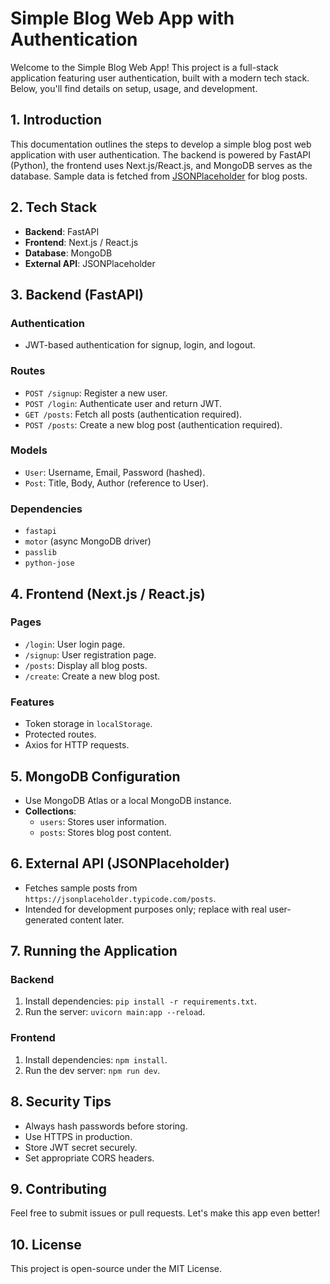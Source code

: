 

# Simple Blog Web App with Authentication

Welcome to the Simple Blog Web App! This project is a full-stack application featuring user authentication, built with a modern tech stack. Below, you'll find details on setup, usage, and development.

## 1. Introduction
This documentation outlines the steps to develop a simple blog post web application with user authentication. The backend is powered by FastAPI (Python), the frontend uses Next.js/React.js, and MongoDB serves as the database. Sample data is fetched from [JSONPlaceholder](https://jsonplaceholder.typicode.com) for blog posts.

## 2. Tech Stack
- **Backend**: FastAPI
- **Frontend**: Next.js / React.js
- **Database**: MongoDB
- **External API**: JSONPlaceholder

## 3. Backend (FastAPI)
### Authentication
- JWT-based authentication for signup, login, and logout.

### Routes
- `POST /signup`: Register a new user.
- `POST /login`: Authenticate user and return JWT.
- `GET /posts`: Fetch all posts (authentication required).
- `POST /posts`: Create a new blog post (authentication required).

### Models
- `User`: Username, Email, Password (hashed).
- `Post`: Title, Body, Author (reference to User).

### Dependencies
- `fastapi`
- `motor` (async MongoDB driver)
- `passlib`
- `python-jose`

## 4. Frontend (Next.js / React.js)
### Pages
- `/login`: User login page.
- `/signup`: User registration page.
- `/posts`: Display all blog posts.
- `/create`: Create a new blog post.

### Features
- Token storage in `localStorage`.
- Protected routes.
- Axios for HTTP requests.

## 5. MongoDB Configuration
- Use MongoDB Atlas or a local MongoDB instance.
- **Collections**:
  - `users`: Stores user information.
  - `posts`: Stores blog post content.

## 6. External API (JSONPlaceholder)
- Fetches sample posts from `https://jsonplaceholder.typicode.com/posts`.
- Intended for development purposes only; replace with real user-generated content later.

## 7. Running the Application
### Backend
1. Install dependencies: `pip install -r requirements.txt`.
2. Run the server: `uvicorn main:app --reload`.

### Frontend
1. Install dependencies: `npm install`.
2. Run the dev server: `npm run dev`.

## 8. Security Tips
- Always hash passwords before storing.
- Use HTTPS in production.
- Store JWT secret securely.
- Set appropriate CORS headers.

## 9. Contributing
Feel free to submit issues or pull requests. Let's make this app even better!

## 10. License
This project is open-source under the MIT License.

